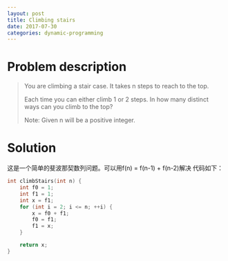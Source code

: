 ```yaml
---
layout: post
title: Climbing stairs
date: 2017-07-30
categories: dynamic-programming
---
```

# Problem description

> You are climbing a stair case. It takes n steps to reach to the top.
> 
> Each time you can either climb 1 or 2 steps. In how many distinct ways can you climb to the top?
> 
> Note: Given n will be a positive integer.

# Solution

这是一个简单的斐波那契数列问题。可以用f(n) = f(n-1) + f(n-2)解决
代码如下：
```c++
int climbStairs(int n) {
	int f0 = 1;
	int f1 = 1;
	int x = f1;
	for (int i = 2; i <= n; ++i) {
	    x = f0 + f1;
	    f0 = f1;
	    f1 = x;
	}

	return x;
}
```
